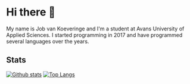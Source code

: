 # Hi there 👋

My name is Job van Koeveringe and I'm a student at Avans University of Applied Sciences. I started programming in 2017 and have programmed several languages over the years.

## Stats

[![Github stats](https://github-readme-stats.vercel.app/api?username=jobvk&show_icons=true&include_all_commits=true)](https://github.com/jobvk/)
[![Top Langs](https://github-readme-stats.vercel.app/api/top-langs/?username=jobvk&layout=compact)](https://github.com/jobvk/)

<!--
**jobvk/jobvk** is a ✨ _special_ ✨ repository because its `README.md` (this file) appears on your GitHub profile.

Here are some ideas to get you started:

- 🔭 I’m currently working on ...
- 🌱 I’m currently learning ...
- 👯 I’m looking to collaborate on ...
- 🤔 I’m looking for help with ...
- 💬 Ask me about ...
- 📫 How to reach me: ...
- 😄 Pronouns: ...
- ⚡ Fun fact: ...
-->
